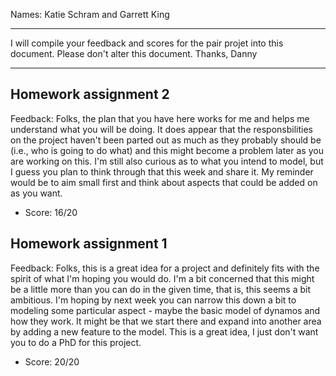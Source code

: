 Names: Katie Schram and Garrett King

------

I will compile your feedback and scores for the pair projet into this document. Please don't alter this document.
Thanks, Danny

------

## Homework assignment 2

Feedback: Folks, the plan that you have here works for me and helps me understand what you will be doing. It does appear that the responsbilities on the project haven't been parted out as much as they probably should be (i.e., who is going to do what) and this might become a problem later as you are working on this. I'm still also curious as to what you intend to model, but I guess you plan to think through that this week and share it. My reminder would be to aim small first and think about aspects that could be added on as you want.


* Score: 16/20

## Homework assignment 1

Feedback: Folks, this is a great idea for a project and definitely fits with the spirit of what I'm hoping you would do. I'm a bit concerned that this might be a little more than you can do in the given time, that is, this seems a bit ambitious. I'm hoping by next week you can narrow this down a bit to modeling some particular aspect - maybe the basic model of dynamos and how they work. It might be that we start there and expand into another area by adding a new feature to the model. This is a great idea, I just don't want you to do a PhD for this project.

* Score: 20/20
